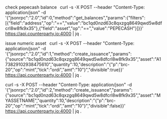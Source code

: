 check pepecash balance
⁠  curl -s -X POST --header "Content-Type: application/json" -d '{"jsonrpc":"2.0","id":0,"method":"get_balances","params":{"filters":[{"field":"address","op":"==","value":"bc1qd0nzd63c8qxzgq8649qwd5w8dfcrl8w8fk9x35"},{"field":"asset","op":"==","value":"PEPECASH"}]}}' https://api.counterparty.io:4000 | jq . ⁠


issue numeric asset
⁠  curl -s -X POST --header "Content-Type: application/json" -d '{"jsonrpc":"2.0","id":1,"method":"create_issuance","params":{"source":"bc1qd0nzd63c8qxzgq8649qwd5w8dfcrl8w8fk9x35","asset":"A173829102938475610","quantity":10,"description":"{\"p\":\"brc-20\",\"op\":\"mint\",\"tick\":\"ordi\",\"amt\":\"10\"}","divisible":true}}' https://api.counterparty.io:4000 | jq . ⁠

 curl -s -X POST --header "Content-Type: application/json" -d '{"jsonrpc":"2.0","id":2,"method":"create_issuance","params":{"source":"bc1qd0nzd63c8qxzgq8649qwd5w8dfcrl8w8fk9x35","asset":"MYASSETNAME","quantity":10,"description":"{\"p\":\"brc-20\",\"op\":\"mint\",\"tick\":\"ordi\",\"amt\":\"10\"}","divisible":false}}' https://api.counterparty.io:4000 | jq . ⁠
